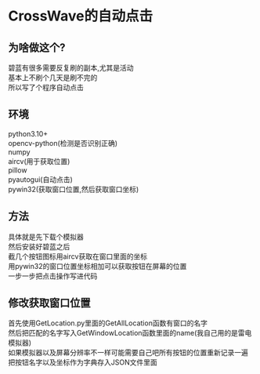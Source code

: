 # CrossWave的自动点击
## 为啥做这个?
碧蓝有很多需要反复刷的副本,尤其是活动  
基本上不刷个几天是刷不完的  
所以写了个程序自动点击 

## 环境
python3.10+  
opencv-python(检测是否识别正确)  
numpy  
aircv(用于获取位置)  
pillow  
pyautogui(自动点击)  
pywin32(获取窗口位置,然后获取窗口坐标)  

## 方法
具体就是先下载个模拟器  
然后安装好碧蓝之后  
截几个按钮图标用aircv获取在窗口里面的坐标  
用pywin32的窗口位置坐标相加可以获取按钮在屏幕的位置  
一步一步把点击操作写进代码  

## 修改获取窗口位置
首先使用GetLocation.py里面的GetAllLocation函数有窗口的名字  
然后把匹配的名字写入GetWindowLocation函数里面的name(我自己用的是雷电模拟器)  
如果模拟器以及屏幕分辨率不一样可能需要自己吧所有按钮的位置重新记录一遍  
把按钮名字以及坐标作为字典存入JSON文件里面  
